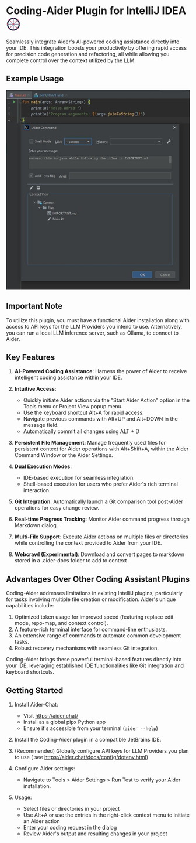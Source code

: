 # Coding-Aider Plugin for IntelliJ IDEA <img src="src/main/resources/META-INF/pluginIcon.svg" alt="Coding-Aider Plugin Icon" width="40" height="40" style="vertical-align: middle;">

Seamlessly integrate Aider's AI-powered coding assistance directly into your IDE.
This integration boosts your productivity by offering rapid access for precision code generation and refactoring, all
while allowing you complete control over the context utilized by the LLM.

## Example Usage

![Aider Command Action Example](docs/AiderCommandAction.jpg)

## Important Note

To utilize this plugin, you must have a functional Aider installation along with access to API keys for the LLM
Providers you intend to use. Alternatively, you can run a local LLM inference server, such as Ollama, to connect to
Aider.

## Key Features

1. **AI-Powered Coding Assistance**: Harness the power of Aider to receive intelligent coding assistance
   within your IDE.

2. **Intuitive Access**:
    - Quickly initiate Aider actions via the "Start Aider Action" option in the Tools menu or Project View popup menu.
    - Use the keyboard shortcut Alt+A for rapid access.
    - Navigate previous commands with Alt+UP and Alt+DOWN in the message field.
    - Automatically commit all changes using ALT + D 

3. **Persistent File Management**: Manage frequently used files for persistent context for Aider operations with Alt+Shift+A,
   within the Aider Command Window or the Aider Settings.

4. **Dual Execution Modes**:
    - IDE-based execution for seamless integration.
    - Shell-based execution for users who prefer Aider's rich terminal interaction.

5. **Git Integration**: Automatically launch a Git comparison tool post-Aider operations for easy change review.

6. **Real-time Progress Tracking**: Monitor Aider command progress through Markdown dialog.

7. **Multi-File Support**: Execute Aider actions on multiple files or directories while controlling the context provided
   to Aider from your IDE. 
 
8. **Webcrawl (Experimental)**: Download and convert pages to markdown stored in a .aider-docs folder to add to context

## Advantages Over Other Coding Assistant Plugins

Coding-Aider addresses limitations in existing IntelliJ plugins, particularly for tasks involving multiple file creation
or modification. Aider's unique capabilities include:

1. Optimized token usage for improved speed (featuring replace edit mode, repo-map, and context control).
2. A feature-rich terminal interface for command-line enthusiasts.
3. An extensive range of commands to automate common development tasks.
4. Robust recovery mechanisms with seamless Git integration.

Coding-Aider brings these powerful terminal-based features directly into your IDE, leveraging established IDE
functionalities like Git integration and keyboard shortcuts.

## Getting Started

1. Install Aider-Chat:
    - Visit https://aider.chat/
    - Install as a global pipx Python app
    - Ensure it's accessible from your terminal (`aider --help`)

2. Install the Coding-Aider plugin in a compatible JetBrains IDE.

3. (Recommended) Globally configure API keys for LLM Providers you plan to use (
   see https://aider.chat/docs/config/dotenv.html)

4. Configure Aider settings:
    - Navigate to Tools > Aider Settings > Run Test to verify your Aider installation.

5. Usage:
    - Select files or directories in your project
    - Use Alt+A or use the entries in the right-click context menu to initiate an Aider action
    - Enter your coding request in the dialog
    - Review Aider's output and resulting changes in your project